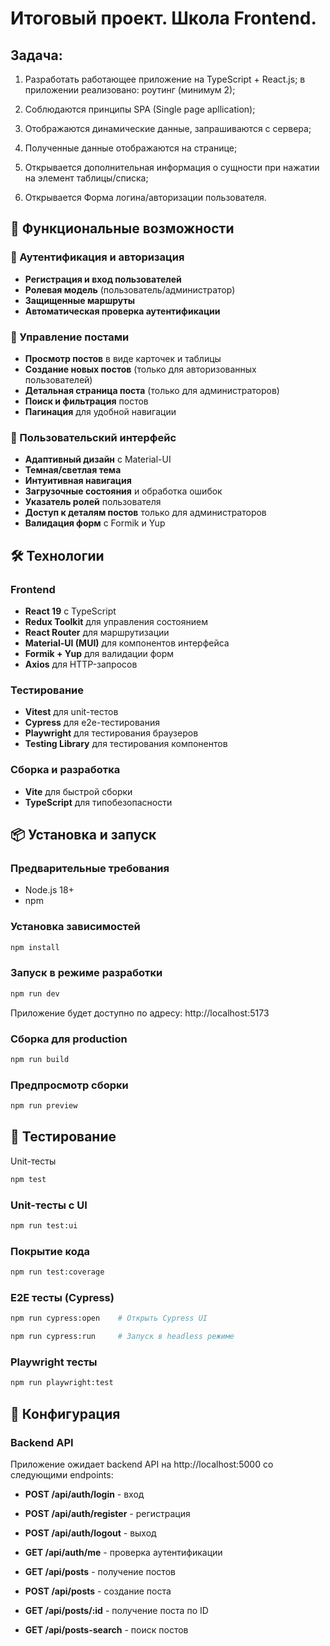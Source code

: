 # Итоговый проект. Школа Frontend. 

## Задача:
1. Разработать работающее приложение на TypeScript + React.js; в приложении реализовано:
роутинг (минимум 2);

2. Соблюдаются принципы SPA (Single page apllication);

3. Отображаются динамические данные, запрашиваются с сервера;

4. Полученные данные отображаются на странице;

5. Открывается дополнительная информация о сущности при нажатии на элемент таблицы/списка;

6. Открывается Форма логина/авторизации пользователя.

## 🚀 Функциональные возможности

### 🔐 Аутентификация и авторизация
- **Регистрация и вход пользователей**
- **Ролевая модель** (пользователь/администратор)
- **Защищенные маршруты**
- **Автоматическая проверка аутентификации**

### 📝 Управление постами
- **Просмотр постов** в виде карточек и таблицы
- **Создание новых постов** (только для авторизованных пользователей)
- **Детальная страница поста** (только для администраторов)
- **Поиск и фильтрация** постов
- **Пагинация** для удобной навигации

### 🎨 Пользовательский интерфейс
- **Адаптивный дизайн** с Material-UI
- **Темная/светлая тема**
- **Интуитивная навигация**
- **Загрузочные состояния** и обработка ошибок
- **Указатель ролей** пользователя
- **Доступ к деталям постов** только для администраторов
- **Валидация форм** с Formik и Yup

## 🛠 Технологии

### Frontend
- **React 19** с TypeScript
- **Redux Toolkit** для управления состоянием
- **React Router** для маршрутизации
- **Material-UI (MUI)** для компонентов интерфейса
- **Formik + Yup** для валидации форм
- **Axios** для HTTP-запросов

### Тестирование
- **Vitest** для unit-тестов
- **Cypress** для e2e-тестирования
- **Playwright** для тестирования браузеров
- **Testing Library** для тестирования компонентов

### Сборка и разработка
- **Vite** для быстрой сборки
- **TypeScript** для типобезопасности

## 📦 Установка и запуск

### Предварительные требования
- Node.js 18+
- npm
### Установка зависимостей
```bash
npm install
```
### Запуск в режиме разработки
```bash
npm run dev
```
Приложение будет доступно по адресу: http://localhost:5173
### Сборка для production
```bash
npm run build
```
### Предпросмотр сборки
```bash
npm run preview
```
## 🧪 Тестирование
Unit-тесты
```bash
npm test
```
### Unit-тесты с UI
```bash
npm run test:ui
```
### Покрытие кода
```bash
npm run test:coverage
```
### E2E тесты (Cypress)
```bash
npm run cypress:open    # Открыть Cypress UI
```
```bash
npm run cypress:run     # Запуск в headless режиме
```
### Playwright тесты
```bash
npm run playwright:test
```

## 🔧 Конфигурация
### Backend API
Приложение ожидает backend API на http://localhost:5000 со следующими endpoints:

- **POST /api/auth/login** - вход

- **POST /api/auth/register** - регистрация

- **POST /api/auth/logout** - выход

- **GET /api/auth/me** - проверка аутентификации

- **GET /api/posts** - получение постов

- **POST /api/posts** - создание поста

- **GET /api/posts/:id** - получение поста по ID

- **GET /api/posts-search** - поиск постов
